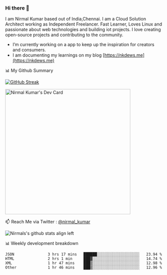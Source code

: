 ### Hi there 👋

 I am Nirmal Kumar based out of India,Chennai. I am a Cloud Solution Architect working as Independent Freelancer. Fast Learner, Loves Linux and passionate about web technologies and building iot projects. I love creating open-source projects and contributing to the community.

- I’m currently working on a app to keep up the inspiration for creators and consumers.
- I am documenting my learnings on my blog [https://nkdews.me](https://nkdews.me)


📊 My Github Summary

[![GitHub Streak](https://github-readme-streak-stats.herokuapp.com?user=nk-gears&theme=dark&hide_border=true&date_format=M%20j%5B%2C%20Y%5D)](https://git.io/streak-stats)

<a href="https://app.daily.dev/nirmal_kumar"><img src="https://api.daily.dev/devcards/a16cfcf02d384b16b41de71ce4d1d811.png?r=8ve" width="400" alt="Nirmal Kumar's Dev Card"/></a>

📫 Reach Me via  Twitter : [@nirmal_kumar](https://twitter.com/nirmal_kumar)

![Nirmals's github stats align left](https://github-readme-stats.vercel.app/api?username=nk-gears&show_icons=true)


📊 Weekly development breakdown

<!--START_SECTION:waka-->

```text
JSON               3 hrs 17 mins   ██████░░░░░░░░░░░░░░░░░░░   23.94 %
HTML               2 hrs 1 min     ███▓░░░░░░░░░░░░░░░░░░░░░   14.74 %
XML                1 hr 47 mins    ███▒░░░░░░░░░░░░░░░░░░░░░   12.98 %
Other              1 hr 46 mins    ███▒░░░░░░░░░░░░░░░░░░░░░   12.96 %
```

<!--END_SECTION:waka-->



